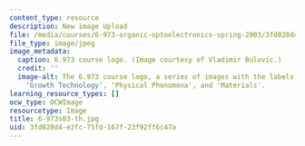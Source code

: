 ```yaml
---
content_type: resource
description: New image Upload
file: /media/courses/6-973-organic-optoelectronics-spring-2003/3fd028d4e2fc75fd167f23f92ff6c47a_6-973s03-th.jpg
file_type: image/jpeg
image_metadata:
  caption: 6.973 course logo. (Image courtesy of Vladimir Bulovic.)
  credit: ''
  image-alt: The 6.973 course logo, a series of images with the labels 'Devices',
    'Growth Technology', 'Physical Phenomena', and 'Materials'.
learning_resource_types: []
ocw_type: OCWImage
resourcetype: Image
title: 6-973s03-th.jpg
uid: 3fd028d4-e2fc-75fd-167f-23f92ff6c47a
---
```

